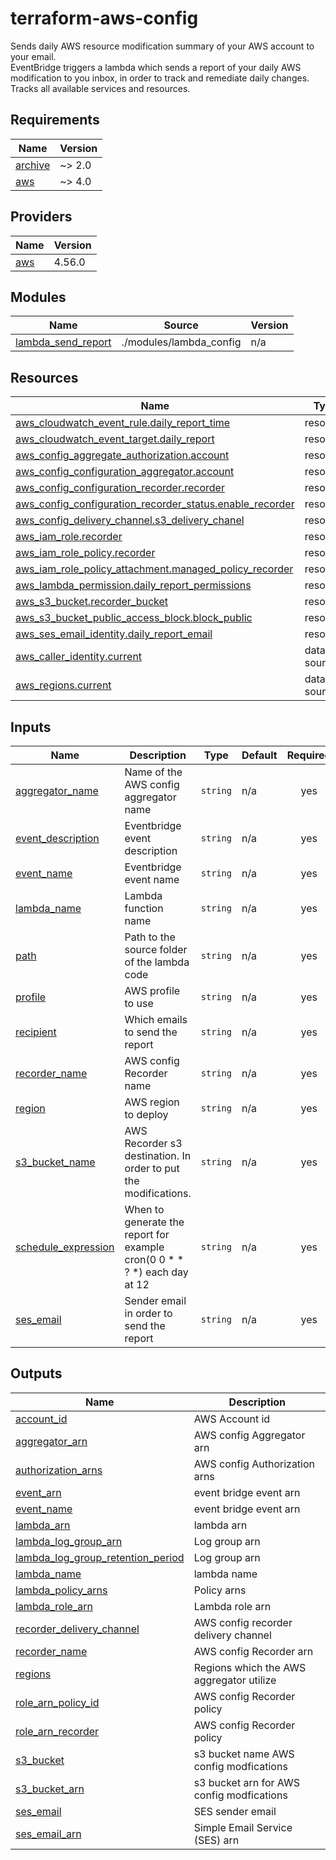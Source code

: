 # terraform-aws-config
Sends daily AWS resource modification summary of your AWS account to your email.  
EventBridge triggers a lambda which sends a report of your daily AWS modification to you inbox, in order to track and remediate daily changes.  
Tracks all available services and resources.


## Requirements

| Name | Version |
|------|---------|
| <a name="requirement_archive"></a> [archive](#requirement\_archive) | ~> 2.0 |
| <a name="requirement_aws"></a> [aws](#requirement\_aws) | ~> 4.0 |

## Providers

| Name | Version |
|------|---------|
| <a name="provider_aws"></a> [aws](#provider\_aws) | 4.56.0 |

## Modules

| Name | Source | Version |
|------|--------|---------|
| <a name="module_lambda_send_report"></a> [lambda\_send\_report](#module\_lambda\_send\_report) | ./modules/lambda_config | n/a |

## Resources

| Name | Type |
|------|------|
| [aws_cloudwatch_event_rule.daily_report_time](https://registry.terraform.io/providers/hashicorp/aws/latest/docs/resources/cloudwatch_event_rule) | resource |
| [aws_cloudwatch_event_target.daily_report](https://registry.terraform.io/providers/hashicorp/aws/latest/docs/resources/cloudwatch_event_target) | resource |
| [aws_config_aggregate_authorization.account](https://registry.terraform.io/providers/hashicorp/aws/latest/docs/resources/config_aggregate_authorization) | resource |
| [aws_config_configuration_aggregator.account](https://registry.terraform.io/providers/hashicorp/aws/latest/docs/resources/config_configuration_aggregator) | resource |
| [aws_config_configuration_recorder.recorder](https://registry.terraform.io/providers/hashicorp/aws/latest/docs/resources/config_configuration_recorder) | resource |
| [aws_config_configuration_recorder_status.enable_recorder](https://registry.terraform.io/providers/hashicorp/aws/latest/docs/resources/config_configuration_recorder_status) | resource |
| [aws_config_delivery_channel.s3_delivery_chanel](https://registry.terraform.io/providers/hashicorp/aws/latest/docs/resources/config_delivery_channel) | resource |
| [aws_iam_role.recorder](https://registry.terraform.io/providers/hashicorp/aws/latest/docs/resources/iam_role) | resource |
| [aws_iam_role_policy.recorder](https://registry.terraform.io/providers/hashicorp/aws/latest/docs/resources/iam_role_policy) | resource |
| [aws_iam_role_policy_attachment.managed_policy_recorder](https://registry.terraform.io/providers/hashicorp/aws/latest/docs/resources/iam_role_policy_attachment) | resource |
| [aws_lambda_permission.daily_report_permissions](https://registry.terraform.io/providers/hashicorp/aws/latest/docs/resources/lambda_permission) | resource |
| [aws_s3_bucket.recorder_bucket](https://registry.terraform.io/providers/hashicorp/aws/latest/docs/resources/s3_bucket) | resource |
| [aws_s3_bucket_public_access_block.block_public](https://registry.terraform.io/providers/hashicorp/aws/latest/docs/resources/s3_bucket_public_access_block) | resource |
| [aws_ses_email_identity.daily_report_email](https://registry.terraform.io/providers/hashicorp/aws/latest/docs/resources/ses_email_identity) | resource |
| [aws_caller_identity.current](https://registry.terraform.io/providers/hashicorp/aws/latest/docs/data-sources/caller_identity) | data source |
| [aws_regions.current](https://registry.terraform.io/providers/hashicorp/aws/latest/docs/data-sources/regions) | data source |

## Inputs

| Name | Description | Type | Default | Required |
|------|-------------|------|---------|:--------:|
| <a name="input_aggregator_name"></a> [aggregator\_name](#input\_aggregator\_name) | Name of the AWS config aggregator name | `string` | n/a | yes |
| <a name="input_event_description"></a> [event\_description](#input\_event\_description) | Eventbridge event description | `string` | n/a | yes |
| <a name="input_event_name"></a> [event\_name](#input\_event\_name) | Eventbridge event name | `string` | n/a | yes |
| <a name="input_lambda_name"></a> [lambda\_name](#input\_lambda\_name) | Lambda function name | `string` | n/a | yes |
| <a name="input_path"></a> [path](#input\_path) | Path to the source folder of the lambda code | `string` | n/a | yes |
| <a name="input_profile"></a> [profile](#input\_profile) | AWS profile to use | `string` | n/a | yes |
| <a name="input_recipient"></a> [recipient](#input\_recipient) | Which emails to send the report | `string` | n/a | yes |
| <a name="input_recorder_name"></a> [recorder\_name](#input\_recorder\_name) | AWS config Recorder name | `string` | n/a | yes |
| <a name="input_region"></a> [region](#input\_region) | AWS region to deploy | `string` | n/a | yes |
| <a name="input_s3_bucket_name"></a> [s3\_bucket\_name](#input\_s3\_bucket\_name) | AWS Recorder s3 destination. In order to put the modifications. | `string` | n/a | yes |
| <a name="input_schedule_expression"></a> [schedule\_expression](#input\_schedule\_expression) | When to generate the report for example cron(0 0 * * ? *) each day at 12 | `string` | n/a | yes |
| <a name="input_ses_email"></a> [ses\_email](#input\_ses\_email) | Sender email in order to send the report | `string` | n/a | yes |

## Outputs

| Name | Description |
|------|-------------|
| <a name="output_account_id"></a> [account\_id](#output\_account\_id) | AWS Account id |
| <a name="output_aggregator_arn"></a> [aggregator\_arn](#output\_aggregator\_arn) | AWS config Aggregator arn |
| <a name="output_authorization_arns"></a> [authorization\_arns](#output\_authorization\_arns) | AWS config Authorization arns |
| <a name="output_event_arn"></a> [event\_arn](#output\_event\_arn) | event bridge event arn |
| <a name="output_event_name"></a> [event\_name](#output\_event\_name) | event bridge event arn |
| <a name="output_lambda_arn"></a> [lambda\_arn](#output\_lambda\_arn) | lambda arn |
| <a name="output_lambda_log_group_arn"></a> [lambda\_log\_group\_arn](#output\_lambda\_log\_group\_arn) | Log group arn |
| <a name="output_lambda_log_group_retention_period"></a> [lambda\_log\_group\_retention\_period](#output\_lambda\_log\_group\_retention\_period) | Log group arn |
| <a name="output_lambda_name"></a> [lambda\_name](#output\_lambda\_name) | lambda name |
| <a name="output_lambda_policy_arns"></a> [lambda\_policy\_arns](#output\_lambda\_policy\_arns) | Policy arns |
| <a name="output_lambda_role_arn"></a> [lambda\_role\_arn](#output\_lambda\_role\_arn) | Lambda role arn |
| <a name="output_recorder_delivery_channel"></a> [recorder\_delivery\_channel](#output\_recorder\_delivery\_channel) | AWS config recorder delivery channel |
| <a name="output_recorder_name"></a> [recorder\_name](#output\_recorder\_name) | AWS config Recorder arn |
| <a name="output_regions"></a> [regions](#output\_regions) | Regions which the AWS aggregator utilize |
| <a name="output_role_arn_policy_id"></a> [role\_arn\_policy\_id](#output\_role\_arn\_policy\_id) | AWS config Recorder policy |
| <a name="output_role_arn_recorder"></a> [role\_arn\_recorder](#output\_role\_arn\_recorder) | AWS config Recorder policy |
| <a name="output_s3_bucket"></a> [s3\_bucket](#output\_s3\_bucket) | s3 bucket name AWS config modfications |
| <a name="output_s3_bucket_arn"></a> [s3\_bucket\_arn](#output\_s3\_bucket\_arn) | s3 bucket arn for AWS config modfications |
| <a name="output_ses_email"></a> [ses\_email](#output\_ses\_email) | SES sender email |
| <a name="output_ses_email_arn"></a> [ses\_email\_arn](#output\_ses\_email\_arn) | Simple Email Service (SES) arn |